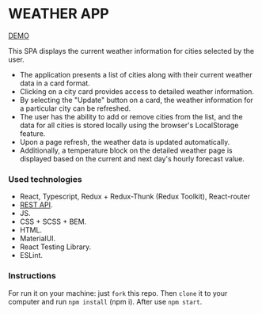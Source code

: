 # WEATHER APP
[DEMO](https://andriimelnyq.github.io/weather-app/)

This SPA displays the current weather information for cities selected by the user.
- The application presents a list of cities along with their current weather data in a card format.
- Clicking on a city card provides access to detailed weather information.
- By selecting the "Update" button on a card, the weather information for a particular city can be refreshed.
- The user has the ability to add or remove cities from the list, and the data for all cities is stored locally using the browser's LocalStorage feature.
- Upon a page refresh, the weather data is updated automatically.
- Additionally, a temperature block on the detailed weather page is displayed based on the current and next day's hourly forecast value.

### Used technologies
- React, Typescript, Redux + Redux-Thunk (Redux Toolkit), React-router
- [REST API](https://openweathermap.org/).
- JS.
- CSS + SCSS + BEM.
- HTML.
- MaterialUI.
- React Testing Library.
- ESLint.

### Instructions
For run it on your machine: just `fork` this repo. Then `clone` it to your computer and run `npm install` (npm i). After use `npm start`.
